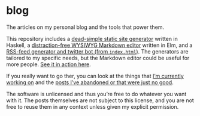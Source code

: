 # blog

The articles on my personal blog and the tools that power them.

This repository includes a [dead-simple static site generator](https://github.com/hellerve/blog/blob/master/publish.hs)
written in Haskell, a [distraction-free WYSIWYG Markdown editor](https://github.com/hellerve/blog/tree/master/blargl)
written in Elm, and a [RSS-feed generator and twitter bot (from `index.html`)](https://github.com/hellerve/blog/tree/master/rsser).
The generators are tailored to my specific needs, but the Markdown
editor could be useful for more people. [See it in action here](http://blog.veitheller.de/blargl).

If you really want to go ther, you can look at the things that [I’m currently
working on](/wip) and the [posts I’ve abandoned or that were just no
good](/trashbin).

The software is unlicensed and thus you’re free to do whatever you want with
it. The posts themselves are not subject to this license, and you are not
free to reuse them in any context unless given my explicit permission.
